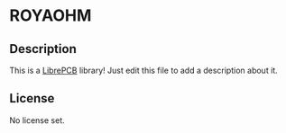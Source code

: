 # ROYAOHM

## Description

This is a [LibrePCB](https://librepcb.org) library!
Just edit this file to add a description about it.

## License

No license set.
